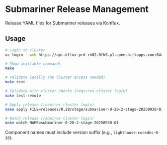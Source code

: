 # Submariner Release Management

Release YAML files for Submariner releases via Konflux.

## Usage

```bash
# Login to cluster
oc login --web https://api.kflux-prd-rh02.0fk9.p1.openshiftapps.com:6443/

# Show available commands
make

# Validate locally (no cluster access needed)
make test

# Validate with cluster checks (requires cluster login)
make test-remote

# Apply release (requires cluster login)
make apply FILE=releases/0.20/stage/submariner-0-20-2-stage-20250930-01.yaml

# Watch release (requires cluster login)
make watch NAME=submariner-0-20-2-stage-20250930-01
```

Component names must include version suffix (e.g., `lighthouse-coredns-0-20`).
